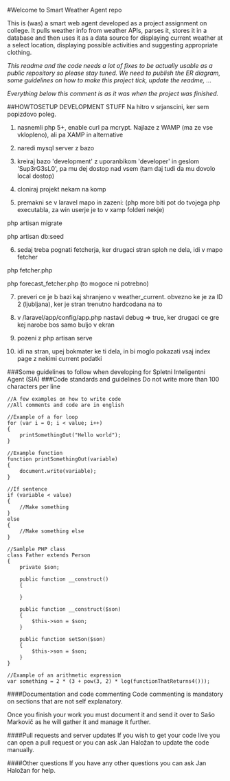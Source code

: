 #Welcome to Smart Weather Agent repo

This is (was) a smart web agent developed as a project assignment on college. It pulls weather info from weather APIs, parses it, stores it in a database and then uses it as a data source for displaying current weather at a select location, displaying possible activities and suggesting appropriate clothing.

_This readme and the code needs a lot of fixes to be actually usable as a public repository so please stay tuned. We need to publish the ER diagram, some guidelines on how to make this project tick, update the readme, ..._

_Everything below this comment is as it was when the project was finished._

##HOWTOSETUP DEVELOPMENT STUFF
Na hitro v srjanscini, ker sem popizdovo poleg.

1. nasnemli php 5+, enable curl pa mcrypt. Najlaze z WAMP (ma ze vse vklopleno), ali pa XAMP in alternative

2. naredi mysql server z bazo

3. kreiraj bazo 'development' z uporanbikom 'developer' in geslom 'Sup3rG3sL0', pa mu dej dostop nad vsem (tam daj tudi da mu dovolo local dostop)

4. cloniraj projekt nekam na komp

5. premakni se v laravel mapo in zazeni: (php more biti pot do tvojega php executabla, za win userje je to v xamp folderi nekje)

php artisan migrate

php artisan db:seed

6. sedaj treba pognati fetcherja, ker drugaci stran sploh ne dela, idi v mapo fetcher

php fetcher.php

php forecast_fetcher.php (to mogoce ni potrebno)

7. preveri ce je b bazi kaj shranjeno v weather_current. obvezno ke je za ID 2 (ljubljana), ker je stran trenutno hardcodana na to

8. v /laravel/app/config/app.php nastavi debug => true, ker drugaci ce gre kej narobe bos samo buljo v ekran

8. pozeni z php artisan serve

9. idi na stran, upej bokmater ke ti dela, in bi moglo pokazati vsaj index page z nekimi current podatki


###Some guidelines to follow when developing for Spletni Inteligentni Agent (SIA)
###Code standards and guidelines
Do not write more than 100 characters per line

    //A few examples on how to write code
    //All comments and code are in english
    
    //Example of a for loop
    for (var i = 0; i < value; i++)
    {
        printSomethingOut("Hello world");
    }
    
    //Example function
    function printSomethingOut(variable)
    {
        document.write(variable);
    }
    
    //If sentence
    if (variable < value)
    {
        //Make something
    }
    else
    {
        //Make something else
    }
    
    //Samlple PHP class
    class Father extends Person
    {
        private $son;
        
        public function __construct()
        {
        
        }
        
        public function __construct($son)
        {
            $this->son = $son;
        }
        
        public function setSon($son)
        {
            $this->son = $son;
        }
    }
    
    //Example of an arithmetic expression
    var something = 2 * (3 + pow(3, 2) * log(functionThatReturns4()));
    
####Documentation and code commenting
Code commenting is mandatory on sections that are not self explanatory.

Once you finish your work you must document it and send it over to Sašo Markovič as he will gather it and manage it further.

####Pull requests and server updates
If you wish to get your code live you can open a pull request or you can ask Jan Haložan to update the code manually.

####Other questions
If you have any other questions you can ask Jan Haložan for help.
